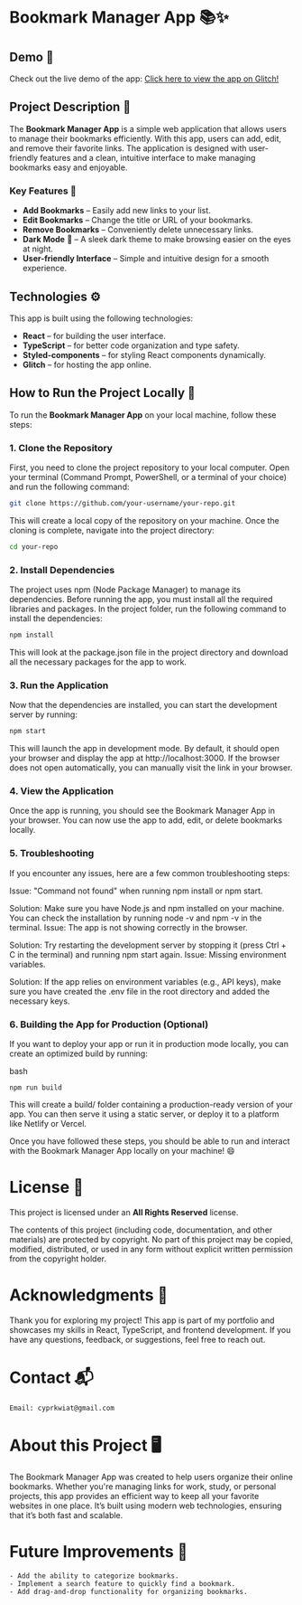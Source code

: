 # Bookmark Manager App 📚✨

## Demo 🚀

Check out the live demo of the app: [Click here to view the app on Glitch!](https://your-app-name.glitch.me)

## Project Description 📝

The **Bookmark Manager App** is a simple web application that allows users to manage their bookmarks efficiently. With this app, users can add, edit, and remove their favorite links. The application is designed with user-friendly features and a clean, intuitive interface to make managing bookmarks easy and enjoyable.

### Key Features 🌟
- **Add Bookmarks** – Easily add new links to your list.
- **Edit Bookmarks** – Change the title or URL of your bookmarks.
- **Remove Bookmarks** – Conveniently delete unnecessary links.
- **Dark Mode** 🌙 – A sleek dark theme to make browsing easier on the eyes at night.
- **User-friendly Interface** – Simple and intuitive design for a smooth experience.

## Technologies ⚙️

This app is built using the following technologies:
- **React** – for building the user interface.
- **TypeScript** – for better code organization and type safety.
- **Styled-components** – for styling React components dynamically.
- **Glitch** – for hosting the app online.

## How to Run the Project Locally 🔧

To run the **Bookmark Manager App** on your local machine, follow these steps:

### 1. Clone the Repository

First, you need to clone the project repository to your local computer.
Open your terminal (Command Prompt, PowerShell, or a terminal of your choice) and run the following command:

```bash
git clone https://github.com/your-username/your-repo.git
```
This will create a local copy of the repository on your machine.
Once the cloning is complete, navigate into the project directory:

```bash
cd your-repo
```
### 2. Install Dependencies
The project uses npm (Node Package Manager) to manage its dependencies.
Before running the app, you must install all the required libraries and packages.
In the project folder, run the following command to install the dependencies:

```bash
npm install
```
This will look at the package.json file in the project directory and download all the necessary packages for the app to work.

### 3. Run the Application
Now that the dependencies are installed, you can start the development server by running:

```bash
npm start
```
This will launch the app in development mode.
By default, it should open your browser and display the app at http://localhost:3000.
If the browser does not open automatically, you can manually visit the link in your browser.

### 4. View the Application
Once the app is running, you should see the Bookmark Manager App in your browser.
You can now use the app to add, edit, or delete bookmarks locally.

### 5. Troubleshooting
If you encounter any issues, here are a few common troubleshooting steps:

Issue: "Command not found" when running npm install or npm start.

Solution: Make sure you have Node.js and npm installed on your machine. You can check the installation by running node -v and npm -v in the terminal.
Issue: The app is not showing correctly in the browser.

Solution: Try restarting the development server by stopping it (press Ctrl + C in the terminal) and running npm start again.
Issue: Missing environment variables.

Solution: If the app relies on environment variables (e.g., API keys), make sure you have created the .env file in the root directory and added the necessary keys.
### 6. Building the App for Production (Optional)
If you want to deploy your app or run it in production mode locally, you can create an optimized build by running:

bash
```
npm run build
```
This will create a build/ folder containing a production-ready version of your app. You can then serve it using a static server, or deploy it to a platform like Netlify or Vercel.

Once you have followed these steps, you should be able to run and interact with the Bookmark Manager App locally on your machine! 😄

# License 📄
This project is licensed under an **All Rights Reserved** license.

The contents of this project (including code, documentation, and other materials) are protected by copyright.
No part of this project may be copied, modified, distributed, or used in any form without explicit written permission from the copyright holder.

# Acknowledgments 🙏
Thank you for exploring my project! This app is part of my portfolio and showcases my skills in React, TypeScript, and frontend development.
If you have any questions, feedback, or suggestions, feel free to reach out.

# Contact 📬
```
Email: cyprkwiat@gmail.com
```
# About this Project 🖥️
The Bookmark Manager App was created to help users organize their online bookmarks.
Whether you're managing links for work, study, or personal projects, this app provides an efficient way to keep all your favorite websites in one place.
It’s built using modern web technologies, ensuring that it’s both fast and scalable.

# Future Improvements 🚀
```
- Add the ability to categorize bookmarks.
- Implement a search feature to quickly find a bookmark.
- Add drag-and-drop functionality for organizing bookmarks.
```
